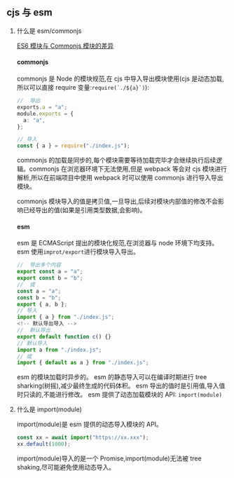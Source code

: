 ## cjs 与 esm

1. 什么是 esm/commonjs

   [ES6 模块与 Commonjs 模块的差异](https://es6.ruanyifeng.com/#docs/module-loader#ES6-%E6%A8%A1%E5%9D%97%E4%B8%8E-CommonJS-%E6%A8%A1%E5%9D%97%E7%9A%84%E5%B7%AE%E5%BC%82)

   #### commonjs

   commonjs 是 Node 的模块规范,在 cjs 中导入导出模块使用(cjs 是动态加载,所以可以直接 require 变量:`` require(`./${a}`) ``):

   ```ts
   //  导出
   exports.a = "a";
   module.exports = {
     a: "a",
   };

   // 导入
   const { a } = require("./index.js");
   ```

   commonjs 的加载是同步的,每个模块需要等待加载完毕才会继续执行后续逻辑。commonjs 在浏览器环境下无法使用,但是 webpack 等会对 cjs 模块进行解析,所以在前端项目中使用 webpack 时可以使用 commonjs 进行导入导出模块。

   commonjs 模块导入的值是拷贝值,一旦导出,后续对模块内部值的修改不会影响已经导出的值(如果是引用类型数据,会影响)。

   #### esm

   esm 是 ECMAScript 提出的模块化规范,在浏览器与 node 环境下均支持。esm 使用`improt/export`进行模块导入导出。

   ```ts
   //  导出多个内容
   export const a = "a";
   export const b = "b";
   //  或
   const a = "a";
   const b = "b";
   export { a, b };
   // 导入
   import { a } from "./index.js";
   <!-- 默认导出导入 -->
   //  默认导出
   export default function c() {}
   // 默认导入
   import a from "./index.js";
   // 或
   import { default as a } from "./index.js";
   ```

   esm 的模块加载时异步的。
   esm 的静态导入可以在编译时期进行 tree sharking(树摇),减少最终生成的代码体积。
   esm 导出的值时是引用值,导入值时只读的,不能进行修改。
   esm 提供了动态加载模块的 API: `import(module)`

2. 什么是 import(module)

   import(module)是 esm 提供的动态导入模块的 API。

   ```ts
   const xx = await import("https://xx.xxx");
   xx.default(1000);
   ```

   import(module)导入的是一个 Promise,import(module)无法被 tree shaking,尽可能避免使用动态导入。
